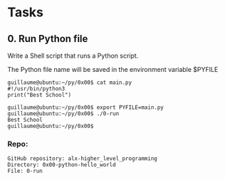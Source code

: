 # Tasks
## 0. Run Python file

Write a Shell script that runs a Python script.

The Python file name will be saved in the environment variable $PYFILE

    guillaume@ubuntu:~/py/0x00$ cat main.py 
    #!/usr/bin/python3
    print("Best School")

    guillaume@ubuntu:~/py/0x00$ export PYFILE=main.py
    guillaume@ubuntu:~/py/0x00$ ./0-run
    Best School
    guillaume@ubuntu:~/py/0x00$ 

### Repo:

    GitHub repository: alx-higher_level_programming
    Directory: 0x00-python-hello_world
    File: 0-run
